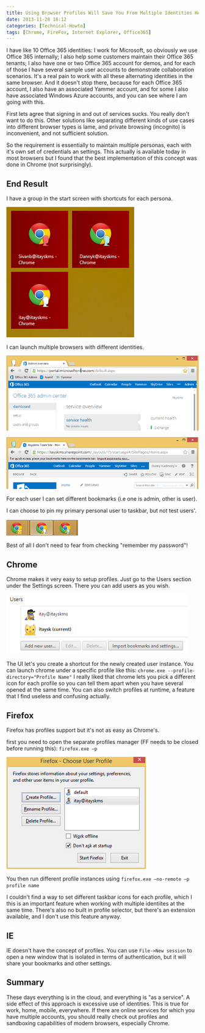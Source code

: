 ```yaml
---
title: Using Browser Profiles Will Save You From Multiple Identities Hell
date: 2013-11-28 16:12
categories: [Technical-Howto]
tags: [Chrome, FireFox, Internet Explorer, Office365]
---
```


I have like 10 Office 365 identities: I work for Microsoft, so obviously we use Office 365 internally; I also help some customers maintain their Office 365 tenants; I also have one or two Office 365 account for demos, and for each of those I have several sample user accounts to demonstrate collaboration scenarios.
It's a real pain to work with all these alternating identities in the same browser. And it doesn't stop there, because for each Office 365 account, I also have an associated Yammer account, and for some I also have associated Windows Azure accounts, and you can see where I am going with this.

First lets agree that signing in and out of services sucks. You really don't want to do this. Other solutions like separating different kinds of use cases into different browser types is lame, and private browsing (incognito) is inconvenient, and not sufficient solution.

So the requirement is essentially to maintain multiple personas, each with it's own set of credentials an settings. This actually is available today in most browsers but I found that the best implementation of this concept was done in Chrome (not surprisingly).

## End Result
I have a group in the start screen with shortcuts for each persona.

![end result](/images/2013-11-28-using-browser-profiles-will-save-you-from-multiple-identities-hell_1.png)

I can launch multiple browsers with different identities.

![identity 1](/images/2013-11-28-using-browser-profiles-will-save-you-from-multiple-identities-hell_2.png)

![identity 2](/images/2013-11-28-using-browser-profiles-will-save-you-from-multiple-identities-hell_3.png)

For each user I can set different bookmarks (i.e one is admin, other is user).

I can choose to pin my primary personal user to taskbar, but not test users'.

![taskbar](/images/2013-11-28-using-browser-profiles-will-save-you-from-multiple-identities-hell_5.png)

Best of all I don't need to fear from checking "remember my password"!

## Chrome
Chrome makes it very easy to setup profiles. Just go to the Users section under the Settings screen. There you can add users as you wish.

![chrome profiles](/images/2013-11-28-using-browser-profiles-will-save-you-from-multiple-identities-hell_6.png)

The UI let's you create a shortcut for the newly created user instance. You can launch chrome under a specific profile like this:
`chrome.exe --profile-directory="Profile Name"`
I really liked that chrome lets you pick a different icon for each profile so you can tell them apart when you have several opened at the same time.
You can also switch profiles at runtime, a feature that I find useless and confusing actually.

## Firefox
Firefox has profiles support but it's not as easy as Chrome's.

first you need to open the separate profiles manager (FF needs to be closed before running this):
`firefox.exe –p`

![firefox profiles](/images/2013-11-28-using-browser-profiles-will-save-you-from-multiple-identities-hell_7.png)

You then run different profile instances using
`firefox.exe –no-remote –p profile name`

I couldn't find a way to set different taskbar icons for each profile, which I this is an important feature when working with multiple identiites at the same time.
There's also no built in profile selector, but there's an extension available, and I don't use this feature anyway.

## IE
IE doesn't have the concept of profiles. You can use `File->New session` to open a new window that is isolated in terms of authentication, but it will share your bookmarks and other settings.

## Summary
These days everything is in the cloud, and everything is "as a service". A side effect of this approach is excessive use of identities. This is true for work, home, mobile, everywhere. If there are online services for which you have multiple accounts, you should really check out profiles and sandboxing capabilities of modern browsers, especially Chrome.
